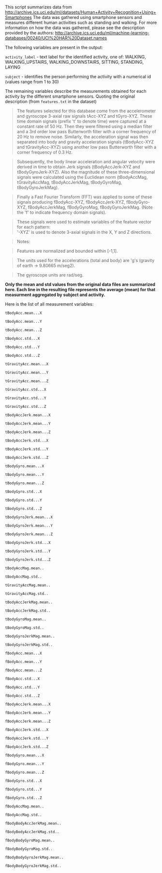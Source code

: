 This  script summarizes data from http://archive.ics.uci.edu/ml/datasets/Human+Activity+Recognition+Using+Smartphones
The data was gathered using smartphone sensors and measures different human activities such as standing and walking. 
For more information on how the data was gathered, please see the description provided by the authors: http://archive.ics.uci.edu/ml/machine-learning-databases/00240/UCI%20HAR%20Dataset.names


The following variables are present in the output:

`activity_label` - text label for the identified activity, one of:  WALKING, WALKING_UPSTAIRS, WALKING_DOWNSTAIRS, SITTING, STANDING, LAYING

`subject` - identifies the person performing the activity with a numerical id (values range from 1 to 30)

The remaining variables describe the measurements obtained for each activity by the different smartphone sensors.
Quoting the original description (from `features.txt` in the dataset)
> The features selected for this database come from the accelerometer and gyroscope 3-axial raw signals tAcc-XYZ and tGyro-XYZ. These time domain signals (prefix 't' to denote time) were captured at a constant rate of 50 Hz. Then they were filtered using a median filter and a 3rd order low pass Butterworth filter with a corner frequency of 20 Hz to remove noise. Similarly, the acceleration signal was then separated into body and gravity acceleration signals (tBodyAcc-XYZ and tGravityAcc-XYZ) using another low pass Butterworth filter with a corner frequency of 0.3 Hz. 

> Subsequently, the body linear acceleration and angular velocity were derived in time to obtain Jerk signals (tBodyAccJerk-XYZ and tBodyGyroJerk-XYZ). Also the magnitude of these three-dimensional signals were calculated using the Euclidean norm (tBodyAccMag, tGravityAccMag, tBodyAccJerkMag, tBodyGyroMag, tBodyGyroJerkMag). 

> Finally a Fast Fourier Transform (FFT) was applied to some of these signals producing fBodyAcc-XYZ, fBodyAccJerk-XYZ, fBodyGyro-XYZ, fBodyAccJerkMag, fBodyGyroMag, fBodyGyroJerkMag. (Note the 'f' to indicate frequency domain signals). 

> These signals were used to estimate variables of the feature vector for each pattern:  
> '-XYZ' is used to denote 3-axial signals in the X, Y and Z directions.

> Notes: 

> Features are normalized and bounded within [-1,1].

> The units used for the accelerations (total and body) are 'g's (gravity of earth -> 9.80665 m/seg2).

> The gyroscope units are rad/seg.

**Only the mean and std values from the original data files are summarized here. 
Each line in the resulting file represents the average (mean) for that measurment aggregated by subject and activity.**

Here is the list of  all measurement variables: 

`tBodyAcc.mean...X`

`tBodyAcc.mean...Y`

`tBodyAcc.mean...Z`

`tBodyAcc.std...X`

`tBodyAcc.std...Y`

`tBodyAcc.std...Z`

`tGravityAcc.mean...X`

`tGravityAcc.mean...Y`

`tGravityAcc.mean...Z`

`tGravityAcc.std...X`

`tGravityAcc.std...Y`

`tGravityAcc.std...Z`

`tBodyAccJerk.mean...X`

`tBodyAccJerk.mean...Y`

`tBodyAccJerk.mean...Z`

`tBodyAccJerk.std...X`

`tBodyAccJerk.std...Y`

`tBodyAccJerk.std...Z`

`tBodyGyro.mean...X`

`tBodyGyro.mean...Y`

`tBodyGyro.mean...Z`

`tBodyGyro.std...X`

`tBodyGyro.std...Y`

`tBodyGyro.std...Z`

`tBodyGyroJerk.mean...X`

`tBodyGyroJerk.mean...Y`

`tBodyGyroJerk.mean...Z`

`tBodyGyroJerk.std...X`

`tBodyGyroJerk.std...Y`

`tBodyGyroJerk.std...Z`

`tBodyAccMag.mean..`

`tBodyAccMag.std..`

`tGravityAccMag.mean..`

`tGravityAccMag.std..`

`tBodyAccJerkMag.mean..`

`tBodyAccJerkMag.std..`

`tBodyGyroMag.mean..`

`tBodyGyroMag.std..`

`tBodyGyroJerkMag.mean..`

`tBodyGyroJerkMag.std..`

`fBodyAcc.mean...X`

`fBodyAcc.mean...Y`

`fBodyAcc.mean...Z`

`fBodyAcc.std...X`

`fBodyAcc.std...Y`

`fBodyAcc.std...Z`

`fBodyAccJerk.mean...X`

`fBodyAccJerk.mean...Y`

`fBodyAccJerk.mean...Z`

`fBodyAccJerk.std...X`

`fBodyAccJerk.std...Y`

`fBodyAccJerk.std...Z`

`fBodyGyro.mean...X`

`fBodyGyro.mean...Y`

`fBodyGyro.mean...Z`

`fBodyGyro.std...X`

`fBodyGyro.std...Y`

`fBodyGyro.std...Z`

`fBodyAccMag.mean..`

`fBodyAccMag.std..`

`fBodyBodyAccJerkMag.mean..`

`fBodyBodyAccJerkMag.std..`

`fBodyBodyGyroMag.mean..`

`fBodyBodyGyroMag.std..`

`fBodyBodyGyroJerkMag.mean..`

`fBodyBodyGyroJerkMag.std..`
